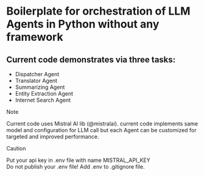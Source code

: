 # Boilerplate for orchestration of LLM Agents in Python without any framework

## Current code demonstrates via three tasks:
- Dispatcher Agent
- Translator Agent
- Summarizing Agent
- Entity Extraction Agent
- Internet Search Agent

> [!Note]  
> Current code uses Mistral AI lib (@mistralai).
> current code implements same model and configuration for LLM call but each Agent can be customized for targeted and improved performance.

> [!CAUTION]
> Put your api key in .env file with name MISTRAL_API_KEY  <br>
> Do not publish your .env file! Add .env to .gitignore file. <br>
